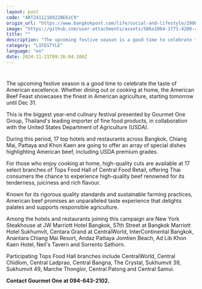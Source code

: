 ```yaml
---
layout: post
code: "ART2411210922BE61C9"
origin_url: "https://www.bangkokpost.com/life/social-and-lifestyle/2906151/a-festive-celebration-of-american-beef"
image: "https://github.com/user-attachments/assets/586a1064-1f71-4288-a587-932af70633f1"
title: ""
description: "The upcoming festive season is a good time to celebrate the taste of American excellence. Whether dining out or cooking at home, the American Beef Feast showcases the finest in American agriculture, starting tomorrow until Dec 31."
category: "LIFESTYLE"
language: "en"
date: 2024-11-21T09:26:04.106Z
---
```


# 

The upcoming festive season is a good time to celebrate the taste of American excellence. Whether dining out or cooking at home, the American Beef Feast showcases the finest in American agriculture, starting tomorrow until Dec 31.

This is the biggest year-end culinary festival presented by Gourmet One Group, Thailand's leading importer of fine food products, in collaboration with the United States Department of Agriculture (USDA).

During this period, 17 top hotels and restaurants across Bangkok, Chiang Mai, Pattaya and Khon Kaen are going to offer an array of special dishes highlighting American beef, including USDA premium grades.

For those who enjoy cooking at home, high-quality cuts are available at 17 select branches of Tops Food Hall of Central Food Retail, offering Thai consumers the chance to experience high-quality beef renowned for its tenderness, juiciness and rich flavour.

Known for its rigorous quality standards and sustainable farming practices, American beef promises an unparalleled taste experience that delights palates and supports responsible agriculture.

Among the hotels and restaurants joining this campaign are New York Steakhouse at JW Marriott Hotel Bangkok, 57th Street at Bangkok Marriott Hotel Sukhumvit, Centara Grand at CentralWorld, InterContinental Bangkok, Anantara Chiang Mai Resort, Andaz Pattaya Jomtien Beach, Ad Lib Khon Kaen Hotel, Neil's Tavern and Sorrento Sathorn.

Participating Tops Food Hall branches include CentralWorld, Central Chidlom, Central Ladprao, Central Bangna, The Crystal, Sukhumvit 39, Sukhumvit 49, Marche Thonglor, Central Patong and Central Samui.

**Contact Gourmet One at 094-643-2102.**